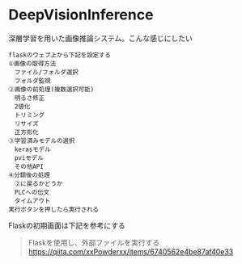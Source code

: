# DeepVisionInference
深層学習を用いた画像推論システム。こんな感じにしたい
```
flaskのウェブ上から下記を設定する
①画像の取得方法
　ファイル/フォルダ選択
　フォルダ監視
②画像の前処理(複数選択可能)
　明るさ修正
　2値化
　トリミング
　リサイズ
　正方形化
③学習済みモデルの選択
　kerasモデル
　pviモデル
　その他API
④分類後の処理
　②に戻るかどうか
　PLCへの伝文
　タイムアウト
実行ボタンを押したら実行される
```
Flaskの初期画面は下記を参考にする
> Flaskを使用し、外部ファイルを実行する  
> https://qiita.com/xxPowderxx/items/6740562e4be87af40e33
